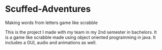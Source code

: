 # Scuffed-Adventures
Making words from letters game like scrabble

This is the project I made with my team in my 2nd semester in bachelors.
It is a game like scrabble made using object oriented programming in java.
It includes a GUI, audio and animations as well.
